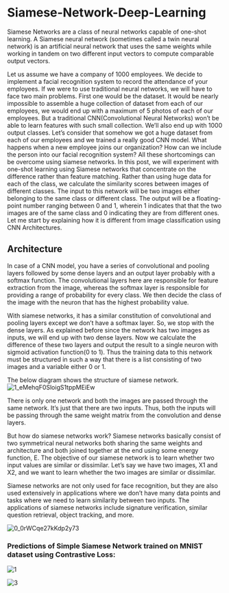 # Siamese-Network-Deep-Learning

Siamese Networks are a class of neural networks capable of one-shot learning.
A Siamese neural network (sometimes called a twin neural network) is an artificial neural network that uses the same weights while working in tandem on two different input vectors to compute comparable output vectors.

Let us assume we have a company of 1000 employees. We decide to implement a facial recognition system to record the attendance of your employees. If we were to use traditional neural networks, we will have to face two main problems. First one would be the dataset. It would be nearly impossible to assemble a huge collection of dataset from each of our employees, we would end up with a maximum of 5 photos of each of our employees. But a traditional CNN(Convolutional Neural Networks) won’t be able to learn features with such small collection. We’ll also end up with 1000 output classes. Let’s consider that somehow we got a huge dataset from each of our employees and we trained a really good CNN model. What happens when a new employee joins our organization? How can we include the person into our facial recognition system? All these shortcomings can be overcome using siamese networks. In this post, we will experiment with one-shot learning using Siamese networks that concentrate on the difference rather than feature matching.
Rather than using huge data for each of the class, we calculate the similarity scores between images of different classes. The input to this network will be two images either belonging to the same class or different class. The output will be a floating-point number ranging between 0 and 1, wherein 1 indicates that that the two images are of the same class and 0 indicating they are from different ones. Let me start by explaining how it is different from image classification using CNN Architectures.

## Architecture

In case of a CNN model, you have a series of convolutional and pooling layers followed by some dense layers and an output layer probably with a softmax function. The convolutional layers here are responsible for feature extraction from the image, whereas the softmax layer is responsible for providing a range of probability for every class. We then decide the class of the image with the neuron that has the highest probability value.

With siamese networks, it has a similar constitution of convolutional and pooling layers except we don’t have a softmax layer. So, we stop with the dense layers. As explained before since the network has two images as inputs, we will end up with two dense layers. Now we calculate the difference of these two layers and output the result to a single neuron with sigmoid activation function(0 to 1). Thus the training data to this network must be structured in such a way that there is a list consisting of two images and a variable either 0 or 1.

The below diagram shows the structure of siamese network.
![1_eMehqF0SloigS1tppMEiEw](https://user-images.githubusercontent.com/50628520/89387985-0c651600-d723-11ea-8044-01268305fba0.png)

There is only one network and both the images are passed through the same network. It’s just that there are two inputs. Thus, both the inputs will be passing through the same weight matrix from the convolution and dense layers.

But how do siamese networks work? Siamese networks basically consist of two symmetrical neural networks both sharing the same weights and architecture and both joined together at the end using some energy function, E. The objective of our siamese network is to learn whether two input values are similar or dissimilar. Let’s say we have two images, X1 and X2, and we want to learn whether the two images are similar or dissimilar.

Siamese networks are not only used for face recognition, but they are also used extensively in applications where we don’t have many data points and tasks where we need to learn similarity between two inputs. The applications of siamese networks include signature verification, similar question retrieval, object tracking, and more.

![0_0rWCqe27kKdp2y73](https://user-images.githubusercontent.com/50628520/89388384-ac22a400-d723-11ea-920e-746d4cd052d9.png)


### Predictions of Simple Siamese Network trained on MNIST dataset using Contrastive Loss:

![1](https://user-images.githubusercontent.com/50628520/89406510-01b77a80-d73d-11ea-80f1-1bed1d898944.jpg)

![3](https://user-images.githubusercontent.com/50628520/89406750-5f4bc700-d73d-11ea-8511-5ff8686d0ffb.jpg)


